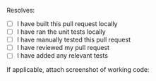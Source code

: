 Resolves: 

- [ ] I have built this pull request locally
- [ ] I have ran the unit tests locally
- [ ] I have manually tested this pull request
- [ ] I have reviewed my pull request
- [ ] I have added any relevant tests

If applicable, attach screenshot of working code:

